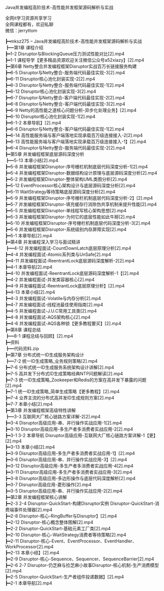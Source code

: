Java并发编程高阶技术-高性能并发框架源码解析与实战

全网it学习资源共享学习<br>全网课程都有，欢迎私聊<br>微信：jerryttom<br>

┣━mksz275 – Java并发编程高阶技术-高性能并发框架源码解析与实战<br> ┣━第1章 课程介绍<br> ┣━1-2 Disruptor与BlockingQueue压力测试性能对比[2].mp4<br> ┣━1-1 课程导学【更多精品资源欢迎关注微信公众号a52xiazy】[2].mp4<br> ┣━第6章 Netty整合并发编程框架Disruptor实战百万长链接服务构建<br> ┣━6-5 Disruptor与Netty整合-服务端代码最佳实现-3[2].mp4<br> ┣━6-11 Disruptor核心池化封装实现-2[2].mp4<br> ┣━6-3 Disruptor与Netty整合-服务端代码最佳实现-1[2].mp4<br> ┣━6-12 Disruptor核心池化封装实现-3[2].mp4<br> ┣━6-7 Disruptor与Netty整合-客户端代码最佳实现-2[2].mp4<br> ┣━6-8 Disruptor与Netty整合-客户端代码最佳实现-3[2].mp4<br> ┣━6-9 Netty的高性能之道核心问题分析-异步化处理业务】[2].mp4<br> ┣━6-10 Disruptor核心池化封装实现-1[2].mp4<br> ┣━6-1-2 本章导航】[2].mp4<br> ┣━6-6 Disruptor与Netty整合-客户端代码最佳实现-1[2].mp4<br> ┣━6-14 高性能服务端与客户端落地实现承载百万级连接接入-2[2].mp4<br> ┣━6-13 高性能服务端与客户端落地实现承载百万级连接接入-1】[2].mp4<br> ┣━6-4 Disruptor与Netty整合-服务端代码最佳实现-2[2].mp4<br> ┣━第5章 并发编程框架底层源码深度分析<br> ┣━5-13 本章小结[2].mp4<br> ┣━5-8 并发编程框架Disruptor-序号栅栏机制底层代码深度分析-1[2].mp4<br> ┣━5-4 并发编程框架Disruptor-数据结构设计原理与底层源码深度分析[2].mp4<br> ┣━5-2 并发编程框架Disruptor-整体架构UML类图分析[2].mp4<br> ┣━5-12 EventProcessor核心架构设计与底层源码深度分析[2].mp4<br> ┣━5-11 WaitStrategy等待策略底层源码深度分析[2].mp4<br> ┣━5-9 并发编程框架Disruptor-序号栅栏机制底层代码深度分析-2】[2].mp4<br> ┣━5-7 并发编程框架Disruptor-填充缓存行消除伪共享机制来提升性能[2].mp4<br> ┣━5-5 并发编程框架Disruptor-单线程写核心架构思想[2].mp4<br> ┣━5-3 并发编程框架Disruptor-为何它的底层性能如此牛掰[2].mp4<br> ┣━5-10 并发编程框架Disruptor-序号栅栏机制底层代码深度分析-3[2].mp4<br> ┣━5-6 并发编程框架Disruptor-系统级别内存屏障实现[2].mp4<br> ┣━5-1 本章导航[2].mp4<br> ┣━第4章 并发编程深入学习与面试精讲<br> ┣━4-12 并发编程面试-CountDownLatch底层原理分析[2].mp4<br> ┣━4-4 并发编程面试-Atomic系列类与UnSafe[2].mp4<br> ┣━4-11 并发编程面试-ReentrantLock底层源码深度解析-2[2].mp4<br> ┣━4-1 本章导航[2].mp4<br> ┣━4-10 并发编程面试-ReentrantLock底层源码深度解析-1【[2].mp4<br> ┣━4-2 并发编程面试-并发类容器核心[2].mp4<br> ┣━4-9 并发编程面试-ReentrantLock底层原理分析】[2].mp4<br> ┣━4-13 本章小结[2].mp4<br> ┣━4-3 并发编程面试-Volatile与内存分析[2].mp4<br> ┣━4-7 并发编程面试-线程池最佳使用指南[2].mp4<br> ┣━4-5 并发编程面试-J.U.C常用工具类[2].mp4<br> ┣━4-8 并发编程面试-AQS架构核心[2].mp4<br> ┣━4-6 并发编程面试-AQS各种锁【更多教程要买】[2].mp4<br> ┣━第8章 课程总结<br> ┣━8-1 课程总结与回顾】[2].mp4<br> ┣━资料<br> ┣━代码资料.zip<br> ┣━第7章 分布式统一ID生成服务架构设计<br> ┣━7-2 统一ID生成策略_业务规则策略[2].mp4<br> ┣━7-6 分布式统一ID生成服务系统架构设计讲解[2].mp4<br> ┣━7-5 高并发下分布式ID生成策略经典NTP问题解读[2].mp4<br> ┣━7-3 统一ID生成策略_Zookeeper和Redis的方案在高并发下暴露的问题[2].mp4<br> ┣━7-1 统一ID生成策略_简单生成策略【更多教程】[2].mp4<br> ┣━7-4 业界主流的分布式高并发ID生成规则方案[2].mp4<br> ┣━7-7 本章小结[2].mp4<br> ┣━第3章 并发编程框架高级特性讲解<br> ┣━3-3 互联网大厂核心链路方案详解-2[2].mp4<br> ┣━3-4 Disruptor高级应用-串、并行操作实战应用-1[2].mp4<br> ┣━3-10 Disruptor高级应用-多生产者多消费者实战应用-2[2].mp4<br> ┣━3-1 3-2 本章导航 Disruptor高级应用-互联网大厂核心链路方案详解-1【更】[2].mp4<br> ┣━3-13 本章小结[2].mp4<br> ┣━3-9 Disruptor高级应用-多生产者多消费者实战应用-1】[2].mp4<br> ┣━3-6 Disruptor高级应用-串、并行操作实战应用-3】[2].mp4<br> ┣━3-12 Disruptor高级应用-多生产者多消费者实战应用-4[2].mp4<br> ┣━3-11 Disruptor高级应用-多生产者多消费者实战应用-3[2].mp4<br> ┣━3-8 Disruptor高级应用-多边形操作与底层代码深度解析[2].mp4<br> ┣━3-7 Disruptor高级应用-菱形操作[2].mp4<br> ┣━3-5 Disruptor高级应用-串、并行操作实战应用-2[2].mp4<br> ┣━第2章 并发编程框架核心讲解<br> ┣━2-3 2-4 Disruptor-QuickStart-构建Disruptor实例 Disruptor-QuickStart-消费端事件处理器[2].mp4<br> ┣━2-8 Disruptor-核心-RingBuffer与Disruptor】[2].mp4<br> ┣━2-12 Disruptor-核心概念整体图解[2].mp4<br> ┣━2-2 Disruptor-QuickStart-基础元素工厂类[2].mp4<br> ┣━2-10 Disruptor-核心-WaitStrategy消费者等待策略[2].mp4<br> ┣━2-11 Disruptor-核心-Event、EventProcessor、EventHandler、WorkProcessor[2].mp4<br> ┣━2-13 本章小结】[2].mp4<br> ┣━2-9 Disruptor-核心-Sequence、Sequencer、SequenceBarrier[2].mp4<br> ┣━2-6 2-7 Disruptor-仍芝麻与捡芝麻小故事Disruptor-核心机制-生产消费模型[2].mp4<br> ┣━2-5 Disruptor-QuickStart-生产者组件投递数据】[2].mp4<br> ┣━2-1 本章导航[2].mp4